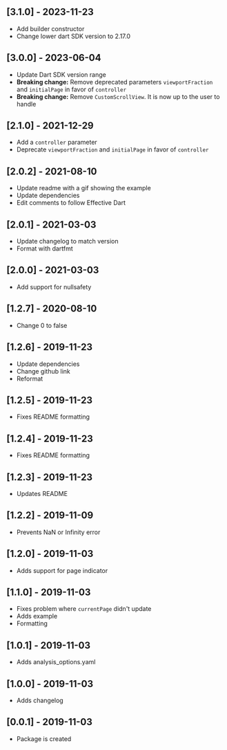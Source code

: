 ## [3.1.0] - 2023-11-23

* Add builder constructor
* Change lower dart SDK version to 2.17.0

## [3.0.0] - 2023-06-04

* Update Dart SDK version range
* **Breaking change:** Remove deprecated parameters `viewportFraction` and `initialPage` in favor of `controller`
* **Breaking change:** Remove `CustomScrollView`. It is now up to the user to handle

## [2.1.0] - 2021-12-29

* Add a `controller` parameter
* Deprecate `viewportFraction` and `initialPage` in favor of `controller`

## [2.0.2] - 2021-08-10

* Update readme with a gif showing the example
* Update dependencies
* Edit comments to follow Effective Dart

## [2.0.1] - 2021-03-03

* Update changelog to match version
* Format with dartfmt

## [2.0.0] - 2021-03-03

* Add support for nullsafety

## [1.2.7] - 2020-08-10

* Change 0 to false

## [1.2.6] - 2019-11-23

* Update dependencies
* Change github link
* Reformat

## [1.2.5] - 2019-11-23

* Fixes README formatting

## [1.2.4] - 2019-11-23

* Fixes README formatting

## [1.2.3] - 2019-11-23

* Updates README

## [1.2.2] - 2019-11-09

* Prevents NaN or Infinity error

## [1.2.0] - 2019-11-03

* Adds support for page indicator

## [1.1.0] - 2019-11-03

* Fixes problem where `currentPage` didn't update
* Adds example
* Formatting

## [1.0.1] - 2019-11-03

* Adds analysis_options.yaml

## [1.0.0] - 2019-11-03

* Adds changelog

## [0.0.1] - 2019-11-03

* Package is created

